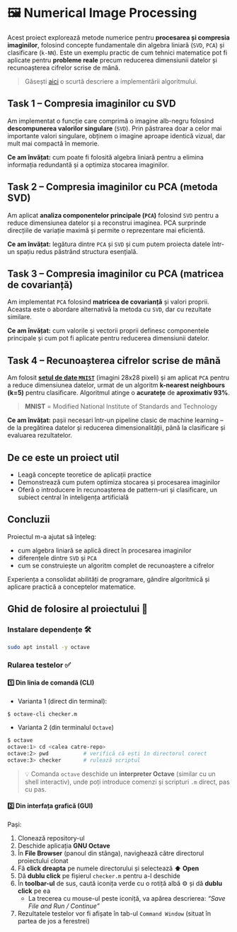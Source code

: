 # 🖼️ Numerical Image Processing

Acest proiect explorează metode numerice pentru **procesarea și compresia imaginilor**,
folosind concepte fundamentale din algebra liniară (`SVD`, `PCA`) și clasificare (`k-NN`).
Este un exemplu practic de cum tehnici matematice pot fi aplicate pentru **probleme reale**
precum reducerea dimensiunii datelor și recunoașterea cifrelor scrise de mână.

> Găsești [aici](./Readme.md) o scurtă descriere a implementării algoritmului.


## Task 1 – Compresia imaginilor cu SVD

Am implementat o funcție care comprimă o imagine alb-negru folosind **descompunerea valorilor singulare** (`SVD`).
Prin păstrarea doar a celor mai importante valori singulare,
obținem o imagine aproape identică vizual, dar mult mai compactă în memorie.

**Ce am învățat:**
cum poate fi folosită algebra liniară pentru a elimina informația redundantă
și a optimiza stocarea imaginilor.


## Task 2 – Compresia imaginilor cu PCA (metoda SVD)

Am aplicat **analiza componentelor principale (`PCA`)** folosind `SVD`
pentru a reduce dimensiunea datelor și a reconstrui imaginea.
PCA surprinde direcțiile de variație maximă și permite o reprezentare mai eficientă.

**Ce am învățat:** legătura dintre `PCA` și `SVD`
și cum putem proiecta datele într-un spațiu redus păstrând structura esențială.


## Task 3 – Compresia imaginilor cu PCA (matricea de covarianță)

Am implementat `PCA` folosind **matricea de covarianță** și valori proprii.
Aceasta este o abordare alternativă la metoda cu `SVD`, dar cu rezultate similare.

**Ce am învățat:** cum valorile și vectorii proprii definesc componentele principale
și cum pot fi aplicate pentru reducerea dimensiunii datelor.


## Task 4 – Recunoașterea cifrelor scrise de mână

Am folosit [**setul de date `MNIST`**](https://upload.wikimedia.org/wikipedia/commons/thumb/b/b1/MNIST_dataset_example.png/330px-MNIST_dataset_example.png)
(imagini 28x28 pixeli)
și am aplicat `PCA` pentru a reduce dimensiunea datelor,
urmat de un algoritm **k-nearest neighbours (k=5)** pentru clasificare.
Algoritmul atinge o **acuratețe** de **aproximativ 93%**.

> **MNIST** = Modified National Institute of Standards and Technology

**Ce am învățat:**
pașii necesari într-un pipeline clasic de machine learning – de la
pregătirea datelor și reducerea dimensionalității, până la clasificare și evaluarea rezultatelor.


## De ce este un proiect util

- Leagă concepte teoretice de aplicații practice
- Demonstrează cum putem optimiza stocarea și procesarea imaginilor
- Oferă o introducere în recunoașterea de pattern-uri și clasificare,
    un subiect central în inteligența artificială


## Concluzii

Proiectul m-a ajutat să înțeleg:
- cum algebra liniară se aplică direct în procesarea imaginilor
- diferențele dintre `SVD` și `PCA`
- cum se construiește un algoritm complet de recunoaștere a cifrelor

Experiența a consolidat abilități de programare, gândire algoritmică și aplicare practică a conceptelor matematice.




## Ghid de folosire al proiectului 🚀

### Instalare dependențe 🛠️

```sh
sudo apt install -y octave
```

### Rularea testelor ✅

#### 1️⃣ Din linia de comandă (**CLI**)

- Varianta 1 (direct din terminal):
```sh
$ octave-cli checker.m
```

- Varianta 2 (din terminalul `Octave`)
```sh
$ octave
octave:1> cd <calea catre-repo>
octave:2> pwd           # verifică că ești în directorul corect
octave:3> checker       # rulează scriptul
```

> 💡 Comanda `octave` deschide un **interpreter Octave** (similar cu un shell interactiv),
> unde poți introduce comenzi și scripturi `.m` direct, pas cu pas.

#### 2️⃣ Din interfața grafică (**GUI**)

Pași:
1. Clonează repository-ul
2. Deschide aplicația **GNU Octave**
3. În **File Browser** (panoul din stânga), navighează către directorul proiectului clonat
4. Fă **click dreapta** pe numele directorului și selectează **⬆️ Open**
5. Dă **dublu click** pe fișierul `checker.m` pentru a-l deschide
6. În **toolbar-ul** de sus, caută iconița verde cu o rotiță albă ⚙️ și dă **dublu click** pe ea 
   - La trecerea cu mouse-ul peste iconiță, va apărea descrierea: *“Save File and Run / Continue”*
7. Rezultatele testelor vor fi afișate în tab-ul `Command Window` (situat în partea de jos a ferestrei)
